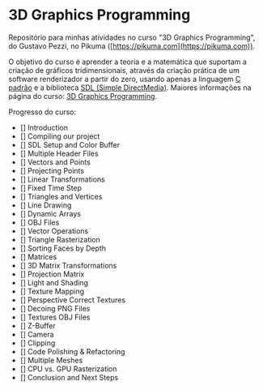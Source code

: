 # 3D Graphics Programming

Repositório para minhas atividades no curso "3D Graphics Programming",
do Gustavo Pezzi, no Pikuma ([https://pikuma.com](https://pikuma.com)).

O objetivo do curso é aprender a teoria e a matemática que suportam a
criação de gráficos tridimensionais, através da criação prática de um
software renderizador a partir do zero, usando apenas a linguagem
[C padrão](https://en.wikipedia.org/wiki/C_(programming_language)) e
a biblioteca [SDL (Simple DirectMedia)](https://www.libsdl.org/). Maiores
informações na página do curso:
[3D Graphics Programming](https://pikuma.com/courses/learn-3d-computer-graphics-programming).

Progresso do curso:

- [] Introduction
- [] Compiling our project
- [] SDL Setup and Color Buffer
- [] Multiple Header Files
- [] Vectors and Points
- [] Projecting Points
- [] Linear Transformations
- [] Fixed Time Step
- [] Triangles and Vertices
- [] Line Drawing
- [] Dynamic Arrays
- [] OBJ Files
- [] Vector Operations
- [] Triangle Rasterization
- [] Sorting Faces by Depth
- [] Matrices
- [] 3D Matrix Transformations
- [] Projection Matrix
- [] Light and Shading
- [] Texture Mapping
- [] Perspective Correct Textures
- [] Decoing PNG Files
- [] Textures OBJ Files
- [] Z-Buffer
- [] Camera
- [] Clipping
- [] Code Polishing & Refactoring
- [] Multiple Meshes
- [] CPU vs. GPU Rasterization
- [] Conclusion and Next Steps
